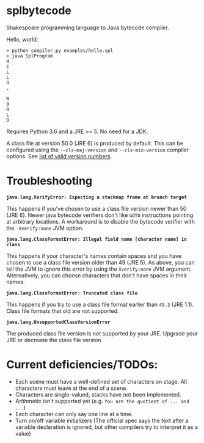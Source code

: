 # splbytecode
Shakespeare programming language to Java bytecode compiler.

Hello, world:
```
> python compiler.py examples/hello.spl
> java SplProgram
H
E
L
L
O
,

W
O
R
L
D
```

Requires Python 3.6 and a JRE >= 5. No need for a JDK.

A class file at version 50.0 (JRE 6) is produced by default. This can be configured using the `--cls-maj-version` and `--cls-min-version` compiler options. See [list of valid version numbers](https://stackoverflow.com/questions/9170832/list-of-java-class-file-format-major-version-numbers). 

# Troubleshooting

**`java.lang.VerifyError: Expecting a stackmap frame at branch target`**

This happens if you've chosen to use a class file version newer than 50 (JRE 6). Newer java bytecode verifiers don't like `GOTO` instructions pointing at arbitrary locations. A workaround is to disable the bytecode verifier with the `-Xverify:none` JVM option.

**`java.lang.ClassFormatError: Illegal field name [character name] in class`**

This happens if your character's names contain spaces and you have chosen to use a class file version older than 49 (JRE 5). As above, you can tell the JVM to ignore this error by using the `Xverify:none` JVM argument. Alternatively, you can choose characters that don't have spaces in their names.

**`java.lang.ClassFormatError: Truncated class file`**

This happens if you try to use a class file format earlier than `45.3` (JRE 1.1). Class file formats that old are not supported.

**`java.lang.UnsupportedClassVersionError`**

The produced class file version is not supported by your JRE. Upgrade your JRE or decrease the class file version.


# Current deficiencies/TODOs:
- Each scene must have a well-defined set of characters on stage. All characters must leave at the end of a scene.
- Characters are single-valued, stacks have not been implemented.
- Arithmetic isn't supported yet (e.g. `You are the quotient of ... and ...`)
- Each character can only say one line at a time.
- Turn on/off variable initializers (The official spec says the text after a variable declaration is ignored, but other compilers try to interpret it as a value)
